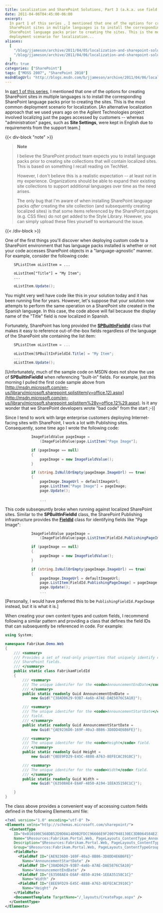 ```yaml
---
title: Localization and SharePoint Solutions, Part 3 (a.k.a. use field IDs whenever possible)
date: 2011-04-06T04:45:00-06:00
excerpt:
  In part 1 of this series , I mentioned that one of the options for creating
  SharePoint sites in multiple languages is to install the corresponding
  SharePoint language packs prior to creating the sites. This is the most common
  deployment scenario for localization...
aliases:
  [
    "/blog/jjameson/archive/2011/04/05/localization-and-sharepoint-solutions-part-3-a-k-a-use-field-ids-whenever-possible.aspx",
    "/blog/jjameson/archive/2011/04/06/localization-and-sharepoint-solutions-part-3-a-k-a-use-field-ids-whenever-possible.aspx",
  ]
draft: true
categories: ["SharePoint"]
tags: ["MOSS 2007", "SharePoint 2010"]
msdnBlogUrl: "http://blogs.msdn.com/b/jjameson/archive/2011/04/06/localization-and-sharepoint-solutions-part-3-a-k-a-use-field-ids-whenever-possible.aspx"
---
```


In
[part 1 of this series](/blog/jjameson/2010/10/25/localization-and-sharepoint-solutions-part-1),
I mentioned that one of the options for creating SharePoint sites in multiple
languages is to install the corresponding SharePoint language packs prior to
creating the sites. This is the most common deployment scenario for
localization. [An alternative localization approach that we used years ago on
the Agilent Technologies project involved localizing just the pages accessed by
customers -- whereas "administration" pages, such as **Site Settings**, were
kept in English due to requirements from the support team.]

{{< div-block "note" >}}

> **Note**
> 
> 
> I believe the SharePoint product team expects you to install language packs
> prior to creating site collections that will contain localized sites. This is
> based on something I recall reading on TechNet.
> 
> However, I don't believe this is a realistic expectation -- at least not in my
> experience. Organizations should be able to expand their existing site
> collections to support additional languages over time as the need arises.
> 
> The only bug that I'm aware of when installing SharePoint language packs
> _after_ creating the site collection (and subsequently creating localized
> sites) is that some items referenced by the SharePoint pages (e.g. CSS files)
> do not get added to the Style Library. However, you can simply upload these
> files yourself to workaround the issue.

{{< /div-block >}}

One of the first things you'll discover when deploying custom code to a
SharePoint environment that has language packs installed is whether or not your
code accesses SharePoint objects in a "language-agnostic" manner. For example,
consider the following code:

```
    SPListItem oListItem = ...

    oListItem["Title"] = "My Item";
    ...
```

```C#
    oListItem.Update();
```

You might very well have code like this in your solution today and it has been
running fine for years. However, let's suppose that your solution now attempts
to perform the same operation on a SharePoint site created in the Spanish
language. In this case, the code above will fail because the display name of the
"Title" field is now localized in Spanish.

Fortunately, SharePoint has long provided the
**[SPBuiltInFieldId](http://msdn.microsoft.com/en-us/library/microsoft.sharepoint.spbuiltinfieldid%28v=office.12%29.aspx)**
class that makes it easy to reference out-of-the-box fields regardless of the
language of the SharePoint site containing the list item:

```C#
    SPListItem oListItem = ...

    oListItem[SPBuiltInFieldId.Title] = "My Item";
    ...
    oListItem.Update();
```

[Unfortunately, much of the sample code on MSDN does not show the use of **SPBuiltInFieldId** when referencing "built-in" fields. For example, just this morning I pulled the first code sample above from [http://msdn.microsoft.com/en-us/library/microsoft.sharepoint.splistitem(v=office.12).aspx](http://msdn.microsoft.com/en-us/library/microsoft.sharepoint.splistitem%28v=office.12%29.aspx).
Is it any wonder that we SharePoint developers wrote "bad code" from the start
;-)]

Since I tend to work with large enterprise customers deploying Internet-facing
sites with SharePoint, I work a lot with Publishing sites. Consequently, some
time ago I wrote the following code:

```C#
            ImageFieldValue pageImage =
                (ImageFieldValue)page.ListItem["Page Image"];

            if (pageImage == null)
            {
                pageImage = new ImageFieldValue();
            }

            if (string.IsNullOrEmpty(pageImage.ImageUrl) == true)
            {
                pageImage.ImageUrl = defaultImageUrl;
                page.ListItem["Page Image"] = pageImage;
                page.Update();
                
                ...
```

This code subseqeuntly broke when running against localized SharePoint sites.
Similar to the **SPBuiltInFieldId** class, the SharePoint Publishing
infrastructure provides the
**[FieldId](http://msdn.microsoft.com/en-us/library/microsoft.sharepoint.publishing.fieldid.aspx)**
class for identifying fields like "Page Image":

```C#
            ImageFieldValue pageImage =
                (ImageFieldValue)page.ListItem[FieldId.PublishingPageImage];

            if (pageImage == null)
            {
                pageImage = new ImageFieldValue();
            }

            if (string.IsNullOrEmpty(pageImage.ImageUrl) == true)
            {
                pageImage.ImageUrl = defaultImageUrl;
                page.ListItem[FieldId.PublishingPageImage] = pageImage;
                page.Update();
                ...
```

[Personally, I would have preferred this to be `PublishingFieldId.PageImage`
instead, but it is what it is.]

When creating your own content types and custom fields, I recommend following a
similar pattern and providing a class that defines the field IDs that can
subsequently be referenced in code. For example:

```C#
using System;

namespace Fabrikam.Demo.Web
{
    /// <summary>
    /// Provides a set of read-only properties that uniquely identify custom
    /// SharePoint fields.
    /// </summary>
    public static class FabrikamFieldId
    {
        /// <summary>
        /// The unique identifer for the <code>AnnouncementEndDate</code> field.
        /// </summary>
        public static readonly Guid AnnouncementEndDate =
            new Guid("{38AD0629-93B7-4a6b-A7AE-DAE5876C5A10}");

        /// <summary>
        /// The unique identifer for the <code>AnnouncementStartDate</code>
        /// field.
        /// </summary>
        public static readonly Guid AnnouncementStartDate =
            new Guid("{AE9236D0-169F-40a3-8B86-3D8DD4E6B6FE}");

        /// <summary>
        /// The unique identifer for the <code>Height</code> field.
        /// </summary>
        public static readonly Guid Height =
            new Guid("{8EE9FD29-E45C-4888-A763-8EFECAC3910C}");

        /// <summary>
        /// The unique identifer for the <code>Width</code> field.
        /// </summary>
        public static readonly Guid Width =
            new Guid("{63508AE4-E6AF-4850-A194-1EEA35158C1C}");

    }
}
```

The class above provides a convenient way of accessing custom fields defined in
the following Elements.xml file:

```XML
<?xml version="1.0" encoding="utf-8" ?>
<Elements xmlns="http://schemas.microsoft.com/sharepoint/">
  <ContentType
    ID="0x010100C568DB52D9D0A14D9B2FDCC96666E9F2007948130EC3DB064584E219954237AF390064DEA0F50FC8C147B0B6EA0636C4A7D400840BCDB6A21043d4961D1140D1233749"
    Name="$Resources:Fabrikam.Portal.Web, PageLayouts_ContentType_AnnouncementPage_Name"
    Description="$Resources:Fabrikam.Portal.Web, PageLayouts_ContentType_AnnouncementPage_Description"
    Group="$Resources:Fabrikam.Portal.Web, PageLayouts_ContentTypeGroup_FabrikamContentTypes">
    <FieldRefs>
      <FieldRef ID="{AE9236D0-169F-40a3-8B86-3D8DD4E6B6FE}"
        Name="AnnouncementStartDate" />
      <FieldRef ID="{38AD0629-93B7-4a6b-A7AE-DAE5876C5A10}"
        Name="AnnouncementEndDate" />
      <FieldRef ID="{63508AE4-E6AF-4850-A194-1EEA35158C1C}"
        Name="Width" />
      <FieldRef ID="{8EE9FD29-E45C-4888-A763-8EFECAC3910C}"
        Name="Height" />
    </FieldRefs>
    <DocumentTemplate TargetName="/_layouts/CreatePage.aspx" />
  </ContentType>
</Elements>
```

